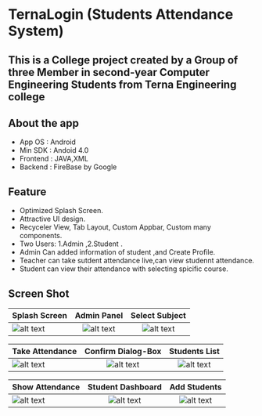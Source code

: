 # TernaLogin (Students Attendance System)
## This is a College project created by a Group of three Member in second-year Computer Engineering Students from Terna Engineering college

## About the app
* App OS : Android
* Min SDK : Andoid 4.0
* Frontend : JAVA,XML
* Backend : FireBase by Google
## Feature
* Optimized Splash Screen.
* Attractive UI design.
* Recyceler View, Tab Layout, Custom Appbar, Custom many components.
* Two Users: 1.Admin ,2.Student .
* Admin Can added information of  student ,and Create Profile.
* Teacher can take sutdent attendance live,can view studennt attendance.
* Student can view their attendance with selecting spicific course.
## Screen Shot
[splash]: https://github.com/skgupta77159/Raw-Project/blob/master/AttendanceSystem/AttendanceSystem01.png
[Dashboard]: https://github.com/skgupta77159/Raw-Project/blob/master/AttendanceSystem/AttendanceSystem02.png
[Subject]: https://github.com/skgupta77159/Raw-Project/blob/master/AttendanceSystem/AttendanceSystem03.png
[take attendance]: https://github.com/skgupta77159/Raw-Project/blob/master/AttendanceSystem/AttendanceSystem04.png
[Confirm Dialog-Box]: https://github.com/skgupta77159/Raw-Project/blob/master/AttendanceSystem/AttendanceSystem05.png
[Students]: https://github.com/skgupta77159/Raw-Project/blob/master/AttendanceSystem/AttendanceSystem06.png
[show attendance]: https://github.com/skgupta77159/Raw-Project/blob/master/AttendanceSystem/AttendanceSystem07.png
[student dashboard]: https://github.com/skgupta77159/Raw-Project/blob/master/AttendanceSystem/AttendanceSystem08.png
[createprofile]: https://github.com/skgupta77159/Raw-Project/blob/master/AttendanceSystem/AttendanceSystem09.png


|    Splash Screen      |    Admin Panel |  Select Subject  |
| ------------- |:-------------: |:------:|
|![alt text][splash]  | ![alt text][Dashboard] | ![alt text][subject]  |

|  Take Attendance |   Confirm Dialog-Box | Students List  |
| ------------- |:-------------: |:------:|
|![alt text][take attendance]  | ![alt text][Confirm Dialog-Box] | ![alt text][Students]  |

|  Show Attendance |   Student Dashboard | Add Students  |
| ------------- |:-------------: |:------:|
|![alt text][show attendance]  | ![alt text][student dashboard] | ![alt text][createprofile]  |


